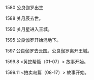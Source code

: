 1580 公良伽罗出生

1588 关月辰去世。

1590 关月星进入王城。

1595 公良伽罗开始混地下。

1597 公良伽罗去云国。公良伽罗离开王城。

1599.8 <黄蛇帮篇（01-07）> 故事开始。

1599.11 <拍卖岛篇（08-17）> 故事开始。
